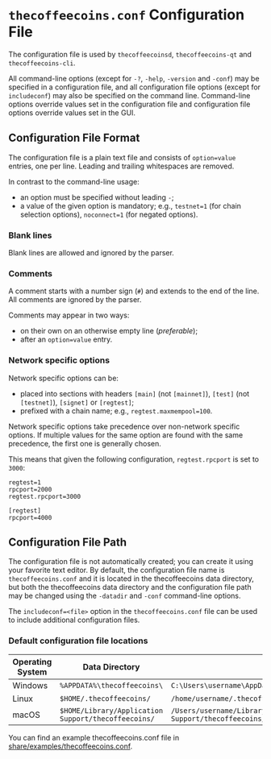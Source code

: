 # `thecoffeecoins.conf` Configuration File

The configuration file is used by `thecoffeecoinsd`, `thecoffeecoins-qt` and `thecoffeecoins-cli`.

All command-line options (except for `-?`, `-help`, `-version` and `-conf`) may be specified in a configuration file, and all configuration file options (except for `includeconf`) may also be specified on the command line. Command-line options override values set in the configuration file and configuration file options override values set in the GUI.

## Configuration File Format

The configuration file is a plain text file and consists of `option=value` entries, one per line. Leading and trailing whitespaces are removed.

In contrast to the command-line usage:
- an option must be specified without leading `-`;
- a value of the given option is mandatory; e.g., `testnet=1` (for chain selection options), `noconnect=1` (for negated options).

### Blank lines

Blank lines are allowed and ignored by the parser.

### Comments

A comment starts with a number sign (`#`) and extends to the end of the line. All comments are ignored by the parser.

Comments may appear in two ways:
- on their own on an otherwise empty line (_preferable_);
- after an `option=value` entry.

### Network specific options

Network specific options can be:
- placed into sections with headers `[main]` (not `[mainnet]`), `[test]` (not `[testnet]`), `[signet]` or `[regtest]`;
- prefixed with a chain name; e.g., `regtest.maxmempool=100`.

Network specific options take precedence over non-network specific options.
If multiple values for the same option are found with the same precedence, the
first one is generally chosen.

This means that given the following configuration, `regtest.rpcport` is set to `3000`:

```
regtest=1
rpcport=2000
regtest.rpcport=3000

[regtest]
rpcport=4000
```

## Configuration File Path

The configuration file is not automatically created; you can create it using your favorite text editor. By default, the configuration file name is `thecoffeecoins.conf` and it is located in the thecoffeecoins data directory, but both the thecoffeecoins data directory and the configuration file path may be changed using the `-datadir` and `-conf` command-line options.

The `includeconf=<file>` option in the `thecoffeecoins.conf` file can be used to include additional configuration files.

### Default configuration file locations

Operating System | Data Directory | Example Path
-- | -- | --
Windows | `%APPDATA%\thecoffeecoins\` | `C:\Users\username\AppData\Roaming\thecoffeecoins\thecoffeecoins.conf`
Linux | `$HOME/.thecoffeecoins/` | `/home/username/.thecoffeecoins/thecoffeecoins.conf`
macOS | `$HOME/Library/Application Support/thecoffeecoins/` | `/Users/username/Library/Application Support/thecoffeecoins/thecoffeecoins.conf`

You can find an example thecoffeecoins.conf file in [share/examples/thecoffeecoins.conf](../share/examples/thecoffeecoins.conf).

